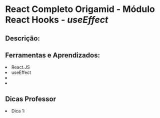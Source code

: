 # React Completo Origamid - Módulo React Hooks - <i>useEffect</i>
## Descrição:



## Ferramentas e Aprendizados:
<li>React.JS </li>
<li>useEffect</li>
<li></li>
<li></li>


## Dicas Professor

<li> Dica 1: </li>

````

````

<p>
</p>
